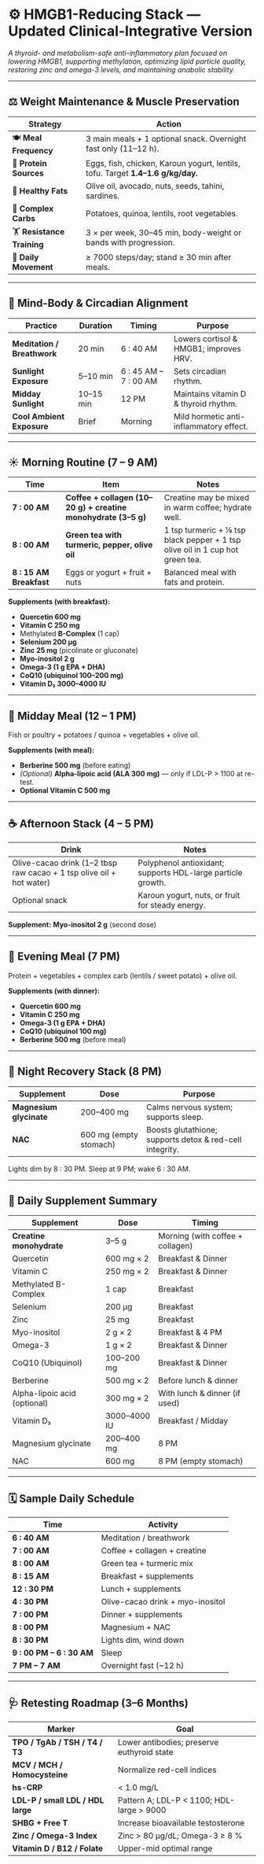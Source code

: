 # ⚙️ HMGB1-Reducing Stack — Updated Clinical-Integrative Version

*A thyroid- and metabolism-safe anti-inflammatory plan focused on lowering HMGB1, supporting methylation, optimizing lipid particle quality, restoring zinc and omega-3 levels, and maintaining anabolic stability.*

---

## ⚖️ Weight Maintenance & Muscle Preservation

| Strategy | Action |
|-----------|---------|
| 🍽 **Meal Frequency** | 3 main meals + 1 optional snack. Overnight fast only (11–12 h). |
| 🥚 **Protein Sources** | Eggs, fish, chicken, Karoun yogurt, lentils, tofu. Target **1.4–1.6 g/kg/day.** |
| 🥑 **Healthy Fats** | Olive oil, avocado, nuts, seeds, tahini, sardines. |
| 🍠 **Complex Carbs** | Potatoes, quinoa, lentils, root vegetables. |
| 🏋️ **Resistance Training** | 3 × per week, 30–45 min, body-weight or bands with progression. |
| 🚶 **Daily Movement** | ≥ 7000 steps/day; stand ≥ 30 min after meals. |

---

## 🧠 Mind-Body & Circadian Alignment

| Practice | Duration | Timing | Purpose |
|-----------|-----------|---------|----------|
| **Meditation / Breathwork** | 20 min | 6 : 40 AM | Lowers cortisol & HMGB1; improves HRV. |
| **Sunlight Exposure** | 5–10 min | 6 : 45 AM – 7 : 00 AM | Sets circadian rhythm. |
| **Midday Sunlight** | 10–15 min | 12 PM | Maintains vitamin D & thyroid rhythm. |
| **Cool Ambient Exposure** | Brief | Morning | Mild hormetic anti-inflammatory effect. |

---

## ☀️ Morning Routine (7 – 9 AM)

| Time | Item | Notes |
|------|------|-------|
| **7 : 00 AM** | **Coffee + collagen (10–20 g) + creatine monohydrate (3–5 g)** | Creatine may be mixed in warm coffee; hydrate well. |
| **8 : 00 AM** | **Green tea with turmeric, pepper, olive oil** | 1 tsp turmeric + ⅛ tsp black pepper + 1 tsp olive oil in 1 cup hot green tea. |
| **8 : 15 AM Breakfast** | Eggs or yogurt + fruit + nuts | Balanced meal with fats and protein. |

**Supplements (with breakfast):**  
- **Quercetin 600 mg**  
- **Vitamin C 250 mg**  
- Methylated **B-Complex** (1 cap)  
- **Selenium 200 µg**  
- **Zinc 25 mg** (picolinate or gluconate)  
- **Myo-inositol 2 g**  
- **Omega-3 (1 g EPA + DHA)**  
- **CoQ10 (ubiquinol 100–200 mg)**  
- **Vitamin D₃ 3000–4000 IU**

---

## 🍴 Midday Meal (12 – 1 PM)

Fish or poultry + potatoes / quinoa + vegetables + olive oil.

**Supplements (with meal):**  
- **Berberine 500 mg** (before eating)  
- *(Optional)* **Alpha-lipoic acid (ALA 300 mg)** — only if LDL-P > 1100 at re-test.  
- **Optional Vitamin C 500 mg**

---

## ☕️ Afternoon Stack (4 – 5 PM)

| Drink | Notes |
|-------|-------|
| Olive-cacao drink (1–2 tbsp raw cacao + 1 tsp olive oil + hot water) | Polyphenol antioxidant; supports HDL-large particle growth. |
| Optional snack | Karoun yogurt, nuts, or fruit for steady energy. |

**Supplement:** **Myo-inositol 2 g** (second dose)

---

## 🌙 Evening Meal (7 PM)

Protein + vegetables + complex carb (lentils / sweet potato) + olive oil.

**Supplements (with dinner):**  
- **Quercetin 600 mg**  
- **Vitamin C 250 mg**  
- **Omega-3 (1 g EPA + DHA)**  
- **CoQ10 (ubiquinol 100 mg)**  
- **Berberine 500 mg** (before meal)

---

## 🌿 Night Recovery Stack (8 PM)

| Supplement | Dose | Purpose |
|-------------|------|----------|
| **Magnesium glycinate** | 200–400 mg | Calms nervous system; supports sleep. |
| **NAC** | 600 mg (empty stomach) | Boosts glutathione; supports detox & red-cell integrity. |

Lights dim by 8 : 30 PM. Sleep at 9 PM; wake 6 : 30 AM.

---

## 💊 Daily Supplement Summary

| Supplement | Dose | Timing |
|-------------|------|--------|
| **Creatine monohydrate** | 3–5 g | Morning (with coffee + collagen) |
| Quercetin | 600 mg × 2 | Breakfast & Dinner |
| Vitamin C | 250 mg × 2 | Breakfast & Dinner |
| Methylated B-Complex | 1 cap | Breakfast |
| Selenium | 200 µg | Breakfast |
| Zinc | 25 mg | Breakfast |
| Myo-inositol | 2 g × 2 | Breakfast & 4 PM |
| Omega-3 | 1 g × 2 | Breakfast & Dinner |
| CoQ10 (Ubiquinol) | 100–200 mg | Breakfast & Dinner |
| Berberine | 500 mg × 2 | Before lunch & dinner |
| Alpha-lipoic acid (optional) | 300 mg × 2 | With lunch & dinner (if used) |
| Vitamin D₃ | 3000–4000 IU | Breakfast / Midday |
| Magnesium glycinate | 200–400 mg | 8 PM |
| NAC | 600 mg | 8 PM (empty stomach) |

---

## 🗓 Sample Daily Schedule

| Time | Activity |
|------|-----------|
| **6 : 40 AM** | Meditation / breathwork |
| **7 : 00 AM** | Coffee + collagen + creatine |
| **8 : 00 AM** | Green tea + turmeric mix |
| **8 : 15 AM** | Breakfast + supplements |
| **12 : 30 PM** | Lunch + supplements |
| **4 : 30 PM** | Olive-cacao drink + myo-inositol |
| **7 : 00 PM** | Dinner + supplements |
| **8 : 00 PM** | Magnesium + NAC |
| **8 : 30 PM** | Lights dim, wind down |
| **9 : 00 PM – 6 : 30 AM** | Sleep |
| **7 PM – 7 AM** | Overnight fast (~12 h) |

---

## 🩺 Retesting Roadmap (3–6 Months)

| Marker | Goal |
|---------|------|
| **TPO / TgAb / TSH / T4 / T3** | Lower antibodies; preserve euthyroid state |
| **MCV / MCH / Homocysteine** | Normalize red-cell indices |
| **hs-CRP** | < 1.0 mg/L |
| **LDL-P / small LDL / HDL large** | Pattern A; LDL-P < 1100; HDL-large > 9000 |
| **SHBG + Free T** | Increase bioavailable testosterone |
| **Zinc / Omega-3 Index** | Zinc > 80 µg/dL; Omega-3 ≥ 8 % |
| **Vitamin D / B12 / Folate** | Upper-mid optimal range |
